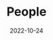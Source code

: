 ---
title: People
date: 2022-10-24

type: landing

sections:
  - block: people
    content:
      title: Meet the Team
      # Choose which groups/teams of users to display.
      #   Edit `user_groups` in each user's profile to add them to one or more of these groups.
      user_groups:
          - Class Coordinators
          - Coordinators
          - Grad Students
          - Master Students
      sort_by: Params.last_name
      sort_ascending: true
    design:
      show_interests: false
      show_role: true
      show_social: true
---